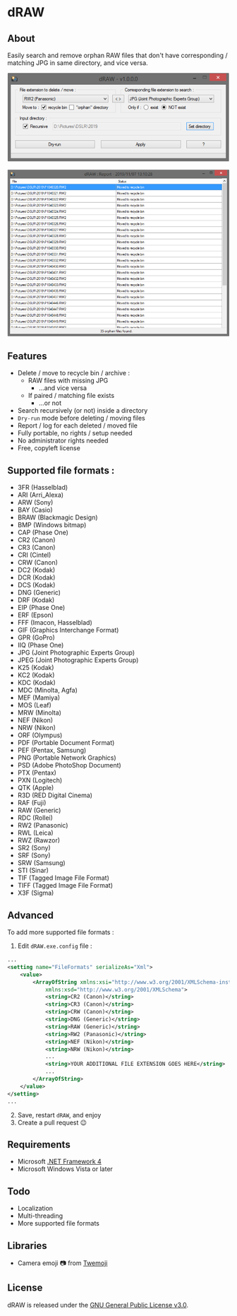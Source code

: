 # dRAW

## About
Easily search and remove orphan RAW files that don't have corresponding / matching JPG in same directory, and vice versa.

![](dRAW/resources/pictures/demo_1.PNG)

![](dRAW/resources/pictures/demo_2.PNG)

## Features
- Delete / move to recycle bin / archive :
  - RAW files with missing JPG
    - ...and vice versa
  - If paired / matching file exists
	- ...or not
- Search recursively (or not) inside a directory
- `Dry-run` mode before deleting / moving files
- Report / log for each deleted / moved file
- Fully portable, no rights / setup needed
- No administrator rights needed
- Free, copyleft license

## Supported file formats :
  - 3FR (Hasselblad)
  - ARI (Arri_Alexa)
  - ARW (Sony)
  - BAY (Casio)
  - BRAW (Blackmagic Design)
  - BMP (Windows bitmap)
  - CAP (Phase One)
  - CR2 (Canon)
  - CR3 (Canon)
  - CRI (Cintel)
  - CRW (Canon)
  - DC2 (Kodak)
  - DCR (Kodak)
  - DCS (Kodak)
  - DNG (Generic)
  - DRF (Kodak)
  - EIP (Phase One)
  - ERF (Epson)
  - FFF (Imacon, Hasselblad)
  - GIF (Graphics Interchange Format)
  - GPR (GoPro)
  - IIQ (Phase One)
  - JPG (Joint Photographic Experts Group)
  - JPEG (Joint Photographic Experts Group)
  - K25 (Kodak)
  - KC2 (Kodak)
  - KDC (Kodak)
  - MDC (Minolta, Agfa)
  - MEF (Mamiya)
  - MOS (Leaf)
  - MRW (Minolta)
  - NEF (Nikon)
  - NRW (Nikon)
  - ORF (Olympus)
  - PDF (Portable Document Format)
  - PEF (Pentax, Samsung)
  - PNG (Portable Network Graphics)
  - PSD (Adobe PhotoShop Document)
  - PTX (Pentax)
  - PXN (Logitech)
  - QTK (Apple)
  - R3D (RED Digital Cinema)
  - RAF (Fuji)
  - RAW (Generic)
  - RDC (Rollei)
  - RW2 (Panasonic)
  - RWL (Leica)
  - RWZ (Rawzor)
  - SR2 (Sony)
  - SRF (Sony)
  - SRW (Samsung)
  - STI (Sinar)
  - TIF (Tagged Image File Format)
  - TIFF (Tagged Image File Format)
  - X3F (Sigma)

## Advanced
To add more supported file formats :
1. Edit `dRAW.exe.config` file :
```xml
...
<setting name="FileFormats" serializeAs="Xml">
	<value>
		<ArrayOfString xmlns:xsi="http://www.w3.org/2001/XMLSchema-instance"
			xmlns:xsd="http://www.w3.org/2001/XMLSchema">
			<string>CR2 (Canon)</string>
			<string>CR3 (Canon)</string>
			<string>CRW (Canon)</string>
			<string>DNG (Generic)</string>
			<string>RAW (Generic)</string>
			<string>RW2 (Panasonic)</string>
			<string>NEF (Nikon)</string>
			<string>NRW (Nikon)</string>
			...
			<string>YOUR ADDITIONAL FILE EXTENSION GOES HERE</string>
			...
		</ArrayOfString>
	</value>
</setting>
...
```
2. Save, restart `dRAW`, and enjoy
3. Create a pull request :wink:

## Requirements
- Microsoft [.NET Framework 4](https://www.microsoft.com/en-US/download/details.aspx?id=17851)
- Microsoft Windows Vista or later

## Todo
- Localization
- Multi-threading
- More supported file formats

## Libraries
- Camera emoji :camera: from [Twemoji](https://github.com/twitter/twemoji)

## License
dRAW is released under the [GNU General Public License v3.0](https://www.gnu.org/licenses/gpl-3.0.fr.html).
